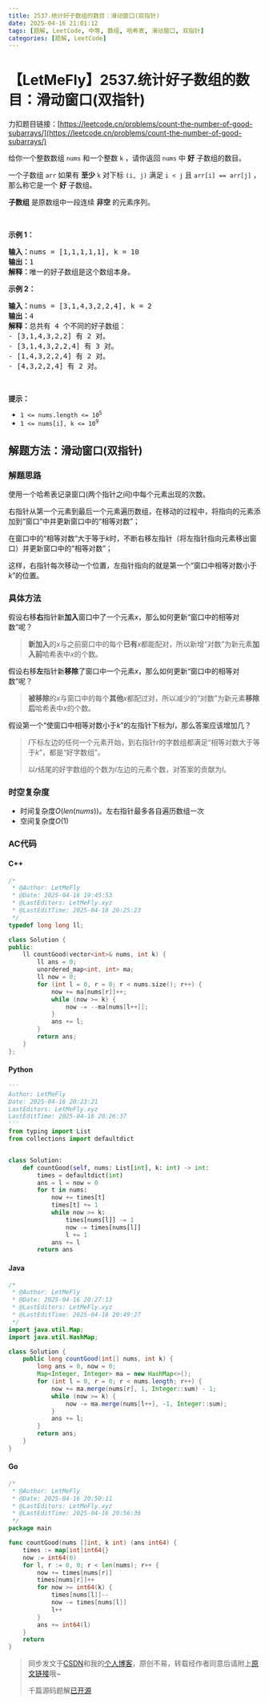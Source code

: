 ```yaml
---
title: 2537.统计好子数组的数目：滑动窗口(双指针)
date: 2025-04-16 21:01:12
tags: [题解, LeetCode, 中等, 数组, 哈希表, 滑动窗口, 双指针]
categories: [题解, LeetCode]
---
```


# 【LetMeFly】2537.统计好子数组的数目：滑动窗口(双指针)

力扣题目链接：[https://leetcode.cn/problems/count-the-number-of-good-subarrays/](https://leetcode.cn/problems/count-the-number-of-good-subarrays/)

<p>给你一个整数数组 <code>nums</code>&nbsp;和一个整数 <code>k</code>&nbsp;，请你返回 <code>nums</code>&nbsp;中 <strong>好</strong>&nbsp;子数组的数目。</p>

<p>一个子数组 <code>arr</code>&nbsp;如果有 <strong>至少</strong>&nbsp;<code>k</code>&nbsp;对下标 <code>(i, j)</code>&nbsp;满足 <code>i &lt; j</code>&nbsp;且 <code>arr[i] == arr[j]</code>&nbsp;，那么称它是一个 <strong>好</strong>&nbsp;子数组。</p>

<p><strong>子数组</strong>&nbsp;是原数组中一段连续 <strong>非空</strong>&nbsp;的元素序列。</p>

<p>&nbsp;</p>

<p><strong>示例 1：</strong></p>

<pre><b>输入：</b>nums = [1,1,1,1,1], k = 10
<b>输出：</b>1
<b>解释：</b>唯一的好子数组是这个数组本身。
</pre>

<p><strong>示例 2：</strong></p>

<pre><b>输入：</b>nums = [3,1,4,3,2,2,4], k = 2
<b>输出：</b>4
<b>解释：</b>总共有 4 个不同的好子数组：
- [3,1,4,3,2,2] 有 2 对。
- [3,1,4,3,2,2,4] 有 3 对。
- [1,4,3,2,2,4] 有 2 对。
- [4,3,2,2,4] 有 2 对。
</pre>

<p>&nbsp;</p>

<p><strong>提示：</strong></p>

<ul>
	<li><code>1 &lt;= nums.length &lt;= 10<sup>5</sup></code></li>
	<li><code>1 &lt;= nums[i], k &lt;= 10<sup>9</sup></code></li>
</ul>


    
## 解题方法：滑动窗口(双指针)

### 解题思路

使用一个哈希表记录窗口(两个指针之间)中每个元素出现的次数。

右指针从第一个元素到最后一个元素遍历数组，在移动的过程中，将指向的元素添加到“窗口”中并更新窗口中的“相等对数”；

在窗口中的“相等对数”大于等于$k$时，不断右移左指针（将左指针指向元素移出窗口）并更新窗口中的“相等对数”；

这样，右指针每次移动一个位置，左指针指向的就是第一个“窗口中相等对数小于$k$”的位置。

### 具体方法

假设右移**右**指针新**加入**窗口中了一个元素$x$，那么如何更新“窗口中的相等对数”呢？

> **新加入**的$x$与之前窗口中的每个**已有**$x$都能配对，所以新增“对数”为新元素**加入前**哈希表中$x$的个数。

假设右移**左**指针新**移除**了窗口中一个元素$x$，那么如何更新“窗口中的相等对数”呢？

> **被移除**的$x$与窗口中的每个**其他**$x$都配过对，所以减少的“对数”为新元素**移除后**哈希表中$x$的个数。

假设第一个“使窗口中相等对数小于$k$”的左指针下标为$l$，那么答案应该增加几？

> $l$下标左边的任何一个元素开始，到右指针$r$的字数组都满足“相等对数大于等于$k$”，都是“好字数组”。
>
> 以$r$结尾的好字数组的个数为$l$左边的元素个数，对答案的贡献为$l$。

### 时空复杂度

+ 时间复杂度$O(len(nums))$。左右指针最多各自遍历数组一次
+ 空间复杂度$O(1)$

### AC代码

#### C++

```cpp
/*
 * @Author: LetMeFly
 * @Date: 2025-04-16 19:45:53
 * @LastEditors: LetMeFly.xyz
 * @LastEditTime: 2025-04-16 20:25:23
 */
typedef long long ll;

class Solution {
public:
    ll countGood(vector<int>& nums, int k) {
        ll ans = 0;
        unordered_map<int, int> ma;
        ll now = 0;
        for (int l = 0, r = 0; r < nums.size(); r++) {
            now += ma[nums[r]]++;
            while (now >= k) {
                now -= --ma[nums[l++]];
            }
            ans += l;
        }
        return ans;
    }
};
```

#### Python

```python
'''
Author: LetMeFly
Date: 2025-04-16 20:23:21
LastEditors: LetMeFly.xyz
LastEditTime: 2025-04-16 20:26:37
'''
from typing import List
from collections import defaultdict


class Solution:
    def countGood(self, nums: List[int], k: int) -> int:
        times = defaultdict(int)
        ans = l = now = 0
        for t in nums:
            now += times[t]
            times[t] += 1
            while now >= k:
                times[nums[l]] -= 1
                now -= times[nums[l]]
                l += 1
            ans += l
        return ans
```

#### Java

```java
/*
 * @Author: LetMeFly
 * @Date: 2025-04-16 20:27:13
 * @LastEditors: LetMeFly.xyz
 * @LastEditTime: 2025-04-16 20:49:27
 */
import java.util.Map;
import java.util.HashMap;

class Solution {
    public long countGood(int[] nums, int k) {
        long ans = 0, now = 0;
        Map<Integer, Integer> ma = new HashMap<>();
        for (int l = 0, r = 0; r < nums.length; r++) {
            now += ma.merge(nums[r], 1, Integer::sum) - 1;
            while (now >= k) {
                now -= ma.merge(nums[l++], -1, Integer::sum);
            }
            ans += l;
        }
        return ans;
    }
}
```

#### Go

```go
/*
 * @Author: LetMeFly
 * @Date: 2025-04-16 20:50:11
 * @LastEditors: LetMeFly.xyz
 * @LastEditTime: 2025-04-16 20:56:36
 */
package main

func countGood(nums []int, k int) (ans int64) {
    times := map[int]int64{}
    now := int64(0)
    for l, r := 0, 0; r < len(nums); r++ {
        now += times[nums[r]]
        times[nums[r]]++
        for now >= int64(k) {
            times[nums[l]]--
            now -= times[nums[l]]
            l++
        }
        ans += int64(l)
    }
    return
}
```

> 同步发文于[CSDN](https://letmefly.blog.csdn.net/article/details/147288778)和我的[个人博客](https://blog.letmefly.xyz/)，原创不易，转载经作者同意后请附上[原文链接](https://blog.letmefly.xyz/2025/04/16/LeetCode%202537.%E7%BB%9F%E8%AE%A1%E5%A5%BD%E5%AD%90%E6%95%B0%E7%BB%84%E7%9A%84%E6%95%B0%E7%9B%AE/)哦~
>
> 千篇源码题解[已开源](https://github.com/LetMeFly666/LeetCode)
